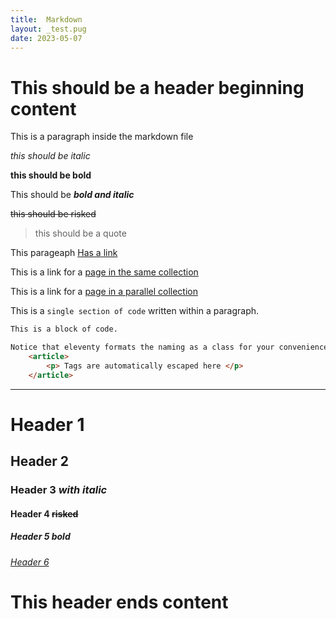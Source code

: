 ```yaml
---
title:  Markdown
layout: _test.pug
date: 2023-05-07
---
```


# This should be a header beginning content 

This is a paragraph inside the markdown file

*this should be italic*

**this should be bold**

This should be ***bold and italic***

~~this should be risked~~

> this should be a quote

This parageaph [Has a link](https://www.11ty.dev)

This is a link for a [page in the same collection](../post1)

This is a link for a [page in a parallel collection](../../pages/page_a)

This is a `single section of code` written within a paragraph.


```html
This is a block of code.

Notice that eleventy formats the naming as a class for your convenience
    <article>
        <p> Tags are automatically escaped here </p>
    </article>
```

---

# Header 1
## Header 2
### Header 3 *with italic*
#### Header 4 ~~risked~~
##### Header 5 **bold**
###### [Header 6](https://www.11ty.dev)

# This header ends content